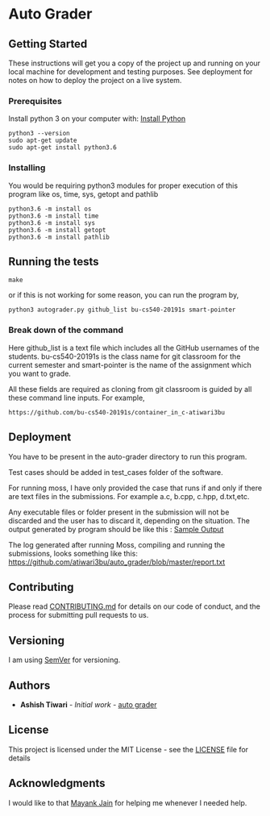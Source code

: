 # Auto Grader

## Getting Started

These instructions will get you a copy of the project up and running on your local machine for development and testing purposes. See deployment for notes on how to deploy the project on a live system.

### Prerequisites
Install python 3 on your computer with:
[Install Python](https://realpython.com/installing-python/)

```
python3 --version
sudo apt-get update 
sudo apt-get install python3.6
```

### Installing
You would be requiring python3 modules for proper execution of this program like os, time, sys, getopt and pathlib

```
python3.6 -m install os
python3.6 -m install time
python3.6 -m install sys
python3.6 -m install getopt
python3.6 -m install pathlib
```

## Running the tests

```
make
```
or if this is not working for some reason, you can run the program by,
```
python3 autograder.py github_list bu-cs540-20191s smart-pointer
```

### Break down of the command

Here github_list is a text file which includes all the GitHub usernames of the students.
bu-cs540-20191s is the class name for git classroom for the current semester and 
smart-pointer is the name of the assignment which you want to grade.

All these fields are required as cloning from git classroom is guided by all these command line inputs.
For example,
```
https://github.com/bu-cs540-20191s/container_in_c-atiwari3bu
```
## Deployment

You have to be present in the auto-grader directory to run this program.

Test cases should be added in test_cases folder of the software.

For running moss, I have only provided the case that runs if and only if there are text files in the submissions.
For example a.c, b.cpp, c.hpp, d.txt,etc.

Any executable files or folder present in the submission will not be discarded and the user has to discard it, depending on the situation.
The output generated by program should be like this : [Sample Output](https://github.com/atiwari3bu/auto_grader/blob/master/sample_output)

The log generated after running Moss, compiling and running the submissions, looks something like this: https://github.com/atiwari3bu/auto_grader/blob/master/report.txt
## Contributing

Please read [CONTRIBUTING.md](https://gist.github.com/PurpleBooth/b24679402957c63ec426) for details on our code of conduct, and the process for submitting pull requests to us.

## Versioning

I am using [SemVer](http://semver.org/) for versioning.

## Authors

* **Ashish Tiwari** - *Initial work* - [auto grader](https://github.com/atiwari3bu/auto_grader)

## License

This project is licensed under the MIT License - see the [LICENSE](LICENSE) file for details

## Acknowledgments
I would like to that [Mayank Jain](https://mayankj08.github.io/about/) for helping me whenever I needed help.


